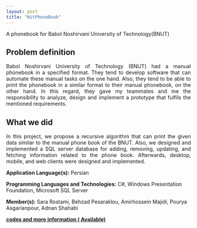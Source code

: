 ```yaml
---
layout: post
title: "NitPhoneBook"
---
```


A phonebook for Babol Noshirvani University of Technology(BNUT)

## Problem definition
<p align="justify"> Babol Noshirvani University of Technology (BNUT) had a manual phonebook in a specified format. They tend to develop software that can automate these manual tasks on the one hand. Also, they tend to be able to print the phonebook in a similar format to their manual phonebook, on the other hand. In this regard, they gave my teammates and me the responsibility to analyze, design and implement a prototype that fulfils the mentioned requirements.   </p>

## What we did
<p align="justify">
In this project, we propose a recursive algorithm that can print the given data similar to the manual phone book of the BNUT. Also, we designed and implemented a SQL server database for adding, removing, updating, and fetching information related to the phone book. Afterwards, desktop, mobile, and web clients were designed and implemented.   </p>

**Application Language(s):** Persian

**Programming Languages and Technologies:** C#, Windows Presentation Foundation, Microsoft SQL Server

**Member(s):** Sara Rostami, Behzad Pesaraklou, Amirhossein Majidi, Pourya Asgarianpour, Adnan Shahabi

**[codes and more information ( Available)](https://github.com/SaraRostami/NitPhonebook)**